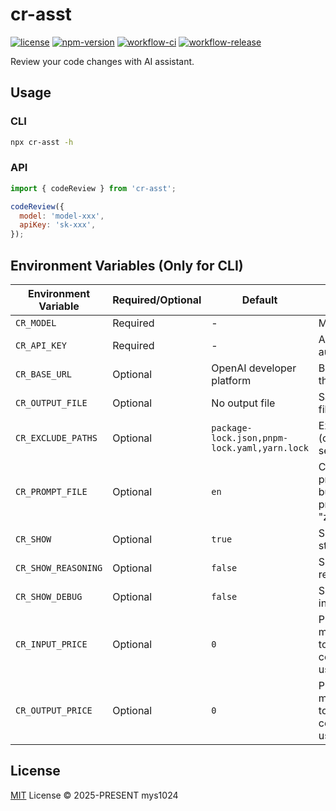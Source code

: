 # cr-asst

[![license](https://img.shields.io/github/license/mys1024/cr-asst?&style=flat-square)](./LICENSE)
[![npm-version](https://img.shields.io/npm/v/cr-asst?style=flat-square&color=%23cb3837)](https://www.npmjs.com/package/cr-asst)
[![workflow-ci](https://img.shields.io/github/actions/workflow/status/mys1024/cr-asst/ci.yml?label=ci&style=flat-square)](https://github.com/mys1024/cr-asst/actions/workflows/ci.yml)
[![workflow-release](https://img.shields.io/github/actions/workflow/status/mys1024/cr-asst/release.yml?label=release&style=flat-square)](https://github.com/mys1024/cr-asst/actions/workflows/release.yml)

Review your code changes with AI assistant.

## Usage

### CLI

```sh
npx cr-asst -h
```

### API

```javascript
import { codeReview } from 'cr-asst';

codeReview({
  model: 'model-xxx',
  apiKey: 'sk-xxx',
});
```

## Environment Variables (Only for CLI)

| Environment Variable | Required/Optional | Default                                      | Description                                            |
| -------------------- | ----------------- | -------------------------------------------- | ------------------------------------------------------ |
| `CR_MODEL`           | Required          | -                                            | Model to use.                                          |
| `CR_API_KEY`         | Required          | -                                            | API key for authentication.                            |
| `CR_BASE_URL`        | Optional          | OpenAI developer platform                    | Base URL for the API.                                  |
| `CR_OUTPUT_FILE`     | Optional          | No output file                               | Save output to file.                                   |
| `CR_EXCLUDE_PATHS`   | Optional          | `package-lock.json,pnpm-lock.yaml,yarn.lock` | Exclude paths (comma-separated).                       |
| `CR_PROMPT_FILE`     | Optional          | `en`                                         | Custom prompt file or builtin prompts ("en", "zh-cn"). |
| `CR_SHOW`            | Optional          | `true`                                       | Show on stdout.                                        |
| `CR_SHOW_REASONING`  | Optional          | `false`                                      | Show reasoning.                                        |
| `CR_SHOW_DEBUG`      | Optional          | `false`                                      | Show debug info.                                       |
| `CR_INPUT_PRICE`     | Optional          | `0`                                          | Price per million input tokens. For computing usage.   |
| `CR_OUTPUT_PRICE`    | Optional          | `0`                                          | Price per million output tokens. For computing usage.  |

## License

[MIT](./LICENSE) License &copy; 2025-PRESENT mys1024
